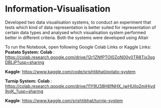 # Information-Visualisation
Developed two data visualisation systems, to conduct an experiment that tests which kind of data representation is better suited for representation of  certain data types and analysed which visualisation system performed better in different criteria.
Both the systems were developed using Altair

To run the Notebook, open following Google Colab Links or Kaggle Links:
**Poatato System:** 
**Colab** : https://colab.research.google.com/drive/12r1ZNfPTOI0ZoN00y0TR8Tix3sgDBLjP?usp=sharing

**Kaggle**: https://www.kaggle.com/code/srishtibhat/potato-system

**Turnip System:** 
**Colab** : https://colab.research.google.com/drive/11Y9U38H6fNHX_jwHUiIo2miHiyd9ojK_?usp=sharing

**Kaggle**: https://www.kaggle.com/srishtibhat/turnip-system
